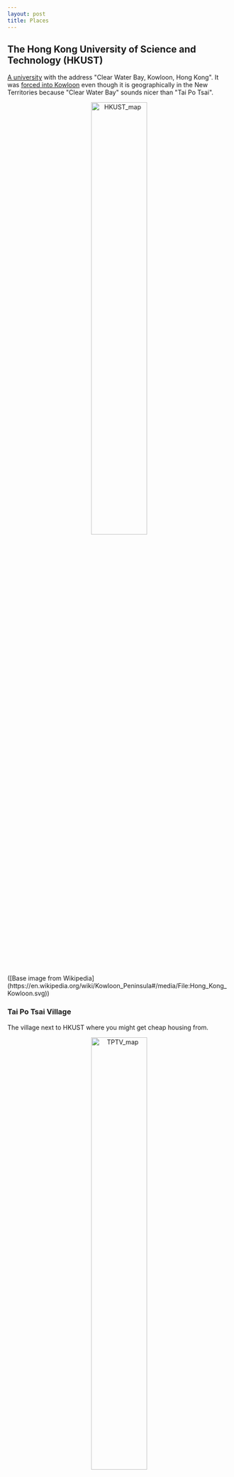 ```yaml
---
layout: post
title: Places
---
```


## The Hong Kong University of Science and Technology (HKUST)

[A university](https://hkust.edu.hk/) with the address "Clear Water Bay, Kowloon, Hong Kong". It was [forced into Kowloon](https://zh.wikipedia.org/zh-hk/%E9%A6%99%E6%B8%AF%E7%A7%91%E6%8A%80%E5%A4%A7%E5%AD%B8#cite_note-%E9%A6%99%E6%B8%AF%E7%A7%91%E6%8A%80%E5%A4%A7%E5%AD%B8%E5%9C%B0%E5%9D%80%E5%AF%AB%E6%B3%95-2) even though it is geographically in the New Territories because "Clear Water Bay" sounds nicer than "Tai Po Tsai".
<br>
<div align="center">
<img src="https://hkust-fys.github.io/media/map_HKUST.png" alt="HKUST_map" width=50%>
</div>
<br> ([Base image from Wikipedia](https://en.wikipedia.org/wiki/Kowloon_Peninsula#/media/File:Hong_Kong_Kowloon.svg))

### Tai Po Tsai Village

The village next to HKUST where you might get cheap housing from.
<br>
<div align="center">
<img src="https://hkust-fys.github.io/media/map_Tai_Po_Tsai_Village.png" alt="TPTV_map" width=50%>
</div>
<br> (Copyright Google Maps)

## North Gate / North Bus Stop

The northern entrance of HKUST. You are dropped off here if you came from Choi Hung via bus route 91, 91M or 792M, or minibus route 11.

### Hang Hau

Where another [MTR station](https://en.wikipedia.org/wiki/Hang_Hau_station) is located at. You can get on bus route 91M ("Diamond Hill" direction) or minibus route 11 ("Choi Hung" direction) or 11M (HKUST direction) towards HKUST.
There is also a special bus route 91B which goes directly to HKSUT every school day at 8:30 am.
<br> <br>
Routes to HKUST:

- 11M minibus
- 11 minibus
- 91M bus
- 91B bus (at 0830 every weekday)
- 792M bus (at Hau Tak Estate/Hang Hau North)

### Tiu Keng Leng / Tseung Kwan O

Both [Tiu Keng Leng](https://en.wikipedia.org/wiki/Tiu_Keng_Leng_station) and [Tsueng Kwan O](https://en.wikipedia.org/wiki/Tseung_Kwan_O_station) have MTR stations. You can take bus route 792M towards HKUST here, but there are fewer buses than Hang Hau.
<br> <br>
Routes to HKUST:

- 792M bus

## South Gate / South Bus Stop

The southern entrance of HKUST. You are dropped off here if you came from Hang Hau via bus route 91M, or minibus route 11 or 11M.

### Choi Hung

Where a [Mass Transit Railway (MTR) station](https://en.wikipedia.org/wiki/Choi_Hung_station) is located at. You can get on bus route 91 ("Clear Water Bay" direction) or 91M ("Po Lam" direction), or minibus route 11 ("Hang Hau" direction) towards HKUST. 91P is also available in the morning.
<br> <br>
Routes to HKUST:

- 91 bus
- 91M bus
- 91P bus

### Diamond Hill

Where a [Mass Transit Railway (MTR) station](https://en.wikipedia.org/wiki/Diamond_Hill_station) is located at. You can get on bus route 91 ("Clear Water Bay" direction) or 91M ("Po Lam" direction) towards HKUST.
<br> <br>
Routes to HKUST:

- 91 bus
- 91M bus

